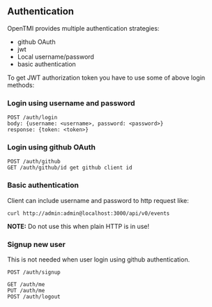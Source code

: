 ## Authentication

OpenTMI provides multiple authentication strategies:
* github OAuth
* jwt
* Local username/password
* basic authentication

To get JWT authorization token you have to use some of above login methods:


### Login using username and password
```
POST /auth/login
body: {username: <username>, password: <password>}
response: {token: <token>}
```

### Login using github OAuth

```
POST /auth/github
GET /auth/github/id get github client id
```


### Basic authentication

Client can include username and password to http request like:
```
curl http://admin:admin@localhost:3000/api/v0/events
```

**NOTE:** Do not use this when plain HTTP is in use!

### Signup new user

This is not needed when user login using github authentication.

```
POST /auth/signup
```

```
GET /auth/me
PUT /auth/me
POST /auth/logout
```

